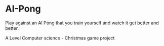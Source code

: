 # AI-Pong

Play against an AI Pong that you train yourself and watch it get better and better.

A Level Computer science - Christmas game project
